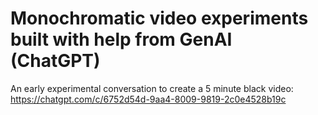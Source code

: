 # Monochromatic video experiments built with help from GenAI (ChatGPT)

An early experimental conversation to create a 5 minute black video: https://chatgpt.com/c/6752d54d-9aa4-8009-9819-2c0e4528b19c
